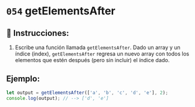 # `054` getElementsAfter

## 📝 Instrucciones:

1. Escribe una función llamada `getElementsAfter`. Dado un array y un índice (index), `getElementsAfter` regresa un nuevo array con todos los elementos que estén después (pero sin incluir) el índice dado.
 
## Ejemplo:

```Javascript
let output = getElementsAfter(['a', 'b', 'c', 'd', 'e'], 2); 
console.log(output); // --> ['d', 'e']
```